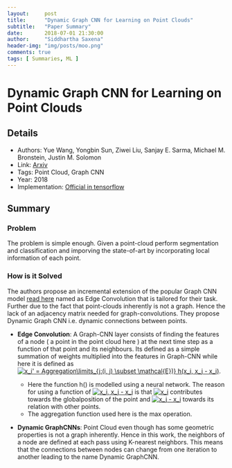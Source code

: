 ```yaml
---
layout:     post
title:      "Dynamic Graph CNN for Learning on Point Clouds"
subtitle:   "Paper Summary"
date:       2018-07-01 21:30:00
author:     "Siddhartha Saxena"
header-img: "img/posts/moo.png"
comments: true
tags: [ Summaries, ML ]
--- 
```


# Dynamic Graph CNN for Learning on Point Clouds

## Details

* Authors: Yue Wang, Yongbin Sun, Ziwei Liu, Sanjay E. Sarma, Michael M. Bronstein, Justin M. Solomon
* Link: [Arxiv](https://arxiv.org/pdf/1803.04189.pdf)
* Tags: Point Cloud, Graph CNN
* Year: 2018
* Implementation: [Official in tensorflow](https://github.com/WangYueFt/dgcnn)

## Summary

### Problem

The problem is simple enough. Given a point-cloud perform segmentation and classification and imporving the state-of-art by incorporating local information of each point.

### How is it Solved

The authors propose an incremental extension of the popular Graph CNN model [read here](https://tkipf.github.io/graph-convolutional-networks/) named as Edge Convolution that is tailored for their task. Further due to the fact that point-clouds inherently is not a graph. Hence the lack of an adjacency matrix needed for graph-convolutions. They propose Dynamic Graph CNN i.e. dynamic connections between points.

* **Edge Convolution**: A Graph-CNN layer consists of finding the features of a node ( a point in the point cloud here ) at the next time step as a function of that point and its neighbours. Its defined as a simple summation of weights multiplied into the features in Graph-CNN while here it is defined as <a href="https://www.codecogs.com/eqnedit.php?latex=x_i'&space;=&space;Aggregation\limits_{j:(i,&space;j)&space;\subset&space;\mathcal{E})}&space;h(x_i,&space;x_j&space;-&space;x_i)" target="_blank"><img src="https://latex.codecogs.com/gif.latex?x_i'&space;=&space;Aggregation\limits_{j:(i,&space;j)&space;\subset&space;\mathcal{E})}&space;h(x_i,&space;x_j&space;-&space;x_i)" title="x_i' = Aggregation\limits_{j:(i, j) \subset \mathcal{E})} h(x_i, x_j - x_i)" /></a>. 
    * Here the function h() is modelled using a neural network. The reason for using a function of <a href="https://www.codecogs.com/eqnedit.php?latex=x_i,&space;x_j&space;-&space;x_i" target="_blank"><img src="https://latex.codecogs.com/gif.latex?x_i,&space;x_j&space;-&space;x_i" title="x_i, x_j - x_i" /></a> is that <a href="https://www.codecogs.com/eqnedit.php?latex=x_i" target="_blank"><img src="https://latex.codecogs.com/gif.latex?x_i" title="x_i" /></a> contributes towards the globalposition of the point and <a href="https://www.codecogs.com/eqnedit.php?latex=x_j&space;-&space;x_i" target="_blank"><img src="https://latex.codecogs.com/gif.latex?x_j&space;-&space;x_i" title="x_j - x_i" /></a> towards its relation with other points.
    * The aggregation function used here is the max operation.
 
* **Dynamic GraphCNNs**: Point Cloud even though has some geometric properties is not a graph inherently. Hence in this work, the neighbors of a node are defined at each pass using K-nearest neighbors. This means that the connections between nodes can change from one iteration to another leading to the name Dynamic GraphCNN.
